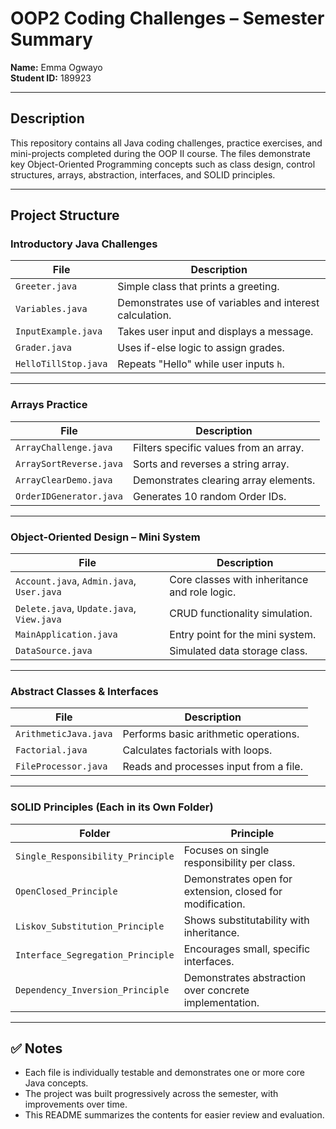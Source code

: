 # OOP2 Coding Challenges – Semester Summary

**Name:** Emma Ogwayo  
**Student ID:** 189923  

---

## Description

This repository contains all Java coding challenges, practice exercises, and mini-projects completed during the OOP II course. The files demonstrate key Object-Oriented Programming concepts such as class design, control structures, arrays, abstraction, interfaces, and SOLID principles.

---

## Project Structure

### Introductory Java Challenges
| File | Description |
|------|-------------|
| `Greeter.java` | Simple class that prints a greeting. |
| `Variables.java` | Demonstrates use of variables and interest calculation. |
| `InputExample.java` | Takes user input and displays a message. |
| `Grader.java` | Uses if-else logic to assign grades. |
| `HelloTillStop.java` | Repeats "Hello" while user inputs `h`. |

---

### Arrays Practice
| File | Description |
|------|-------------|
| `ArrayChallenge.java` | Filters specific values from an array. |
| `ArraySortReverse.java` | Sorts and reverses a string array. |
| `ArrayClearDemo.java` | Demonstrates clearing array elements. |
| `OrderIDGenerator.java` | Generates 10 random Order IDs. |

---

### Object-Oriented Design – Mini System
| File | Description |
|------|-------------|
| `Account.java`, `Admin.java`, `User.java` | Core classes with inheritance and role logic. |
| `Delete.java`, `Update.java`, `View.java` | CRUD functionality simulation. |
| `MainApplication.java` | Entry point for the mini system. |
| `DataSource.java` | Simulated data storage class. |

---

### Abstract Classes & Interfaces
| File | Description |
|------|-------------|
| `ArithmeticJava.java` | Performs basic arithmetic operations. |
| `Factorial.java` | Calculates factorials with loops. |
| `FileProcessor.java` | Reads and processes input from a file. |

---

### SOLID Principles (Each in its Own Folder)
| Folder | Principle |
|--------|-----------|
| `Single_Responsibility_Principle` | Focuses on single responsibility per class. |
| `OpenClosed_Principle` | Demonstrates open for extension, closed for modification. |
| `Liskov_Substitution_Principle` | Shows substitutability with inheritance. |
| `Interface_Segregation_Principle` | Encourages small, specific interfaces. |
| `Dependency_Inversion_Principle` | Demonstrates abstraction over concrete implementation. |

---

## ✅ Notes

- Each file is individually testable and demonstrates one or more core Java concepts.
- The project was built progressively across the semester, with improvements over time.
- This README summarizes the contents for easier review and evaluation.

